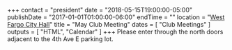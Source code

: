 +++
contact = "president"
date = "2018-05-15T19:00:00-05:00"
publishDate = "2017-01-01T01:00:00-06:00"
endTime = ""
location = "[West Fargo City Hall](/places/west-fargo-city-hall/)"
title = "May Club Meeting"
dates = [ "Club Meetings" ]
outputs = [ "HTML", "Calendar" ]
+++
Please enter through the north
doors adjacent to the 4th Ave E parking lot.

